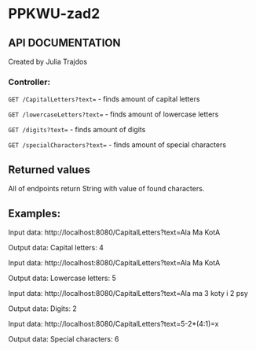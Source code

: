 # PPKWU-zad2
## API DOCUMENTATION
Created by Julia Trajdos


### Controller: 
`GET /CapitalLetters?text=` - finds amount of capital letters

`GET /lowercaseLetters?text=` - finds amount of lowercase letters

`GET /digits?text=` - finds amount of digits 

`GET /specialCharacters?text=` - finds amount of special characters

## Returned values

All of endpoints return String with value of found characters.

## Examples:

Input data: http://localhost:8080/CapitalLetters?text=Ala Ma KotA

Output data: Capital letters: 4


Input data: http://localhost:8080/CapitalLetters?text=Ala Ma KotA

Output data: Lowercase letters: 5


Input data: http://localhost:8080/CapitalLetters?text=Ala ma 3 koty i 2 psy

Output data: Digits: 2


Input data: http://localhost:8080/CapitalLetters?text=5-2*(4:1)=x

Output data: Special characters: 6
